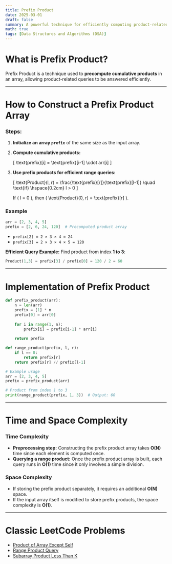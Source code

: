 ```yaml
---
title: Prefix Product
date: 2025-03-01
draft: false
summary: A powerful technique for efficiently computing product-related queries.
math: true
tags: [Data Structures and Algorithms (DSA)]
---
```


# **What is Prefix Product?**
Prefix Product is a technique used to **precompute cumulative products** in an array, allowing product-related queries to be answered efficiently.

---

# **How to Construct a Prefix Product Array**
### **Steps:**
1. **Initialize an array `prefix`** of the same size as the input array.
2. **Compute cumulative products:**  
   
   \[
   	\text{prefix}[i] = 	\text{prefix}[i-1] \cdot arr[i]
   \]
   
3. **Use prefix products for efficient range queries:**  
   
   \[
    \text{Product}(l, r) = \frac{\text{prefix}[r]}{\text{prefix}[l-1]} \quad \text{if} \hspace{0.2cm} l > 0 
   \]
   
   If \( l = 0 \), then \( 	\text{Product}(0, r) =  \text{prefix}[r] \).

### **Example**
```python
arr = [2, 3, 4, 5]
prefix = [2, 6, 24, 120]  # Precomputed product array
```
- `prefix[2] = 2 × 3 × 4 = 24`
- `prefix[3] = 2 × 3 × 4 × 5 = 120`

**Efficient Query Example:**
Find product from index **1 to 3**:
```python
Product(1,3) = prefix[3] / prefix[0] = 120 / 2 = 60
```

---

# **Implementation of Prefix Product**
```python
def prefix_product(arr):
    n = len(arr)
    prefix = [1] * n
    prefix[0] = arr[0]
    
    for i in range(1, n):
        prefix[i] = prefix[i-1] * arr[i]
    
    return prefix

def range_product(prefix, l, r):
    if l == 0:
        return prefix[r]
    return prefix[r] // prefix[l-1]

# Example usage
arr = [2, 3, 4, 5]
prefix = prefix_product(arr)

# Product from index 1 to 3
print(range_product(prefix, 1, 3))  # Output: 60
```

---

# **Time and Space Complexity**
### **Time Complexity**
- **Preprocessing step:** Constructing the prefix product array takes **O(N)** time since each element is computed once.
- **Querying a range product:** Once the prefix product array is built, each query runs in **O(1)** time since it only involves a simple division.

### **Space Complexity**
- If storing the prefix product separately, it requires an additional **O(N)** space.
- If the input array itself is modified to store prefix products, the space complexity is **O(1)**.

---

# **Classic LeetCode Problems**
- [Product of Array Except Self](https://leetcode.com/problems/product-of-array-except-self/) 
- [Range Product Query](https://leetcode.com/problems/range-product-query/)
- [Subarray Product Less Than K](https://leetcode.com/problems/subarray-product-less-than-k/)
